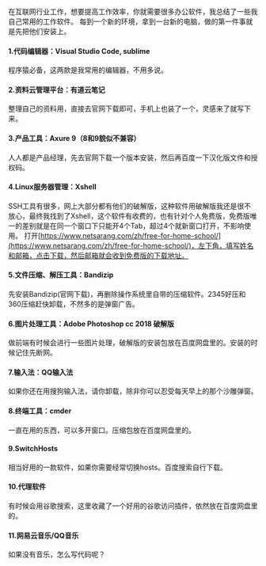 在互联网行业工作，想要提高工作效率，你就需要很多办公软件，我总结了一些我自己常用的工作软件。
每到一个新的环境，拿到一台新的电脑，做的第一件事就是先把他们安装上。

#### 1.代码编辑器：Visual Studio Code, sublime
程序猿必备，这两款是我常用的编辑器，不用多说。

#### 2.资料云管理平台：有道云笔记
整理自己的资料用，直接去官网下载即可，手机上也装了一个，灵感来了就写下来。

#### 3.产品工具：Axure 9（8和9貌似不兼容）
人人都是产品经理，先去官网下载一个版本安装，然后再百度一下汉化版文件和授权码。

#### 4.Linux服务器管理：Xshell
SSH工具有很多，网上大部分都有他们的破解版，这种软件用破解版我还是很不放心，最终我找到了Xshell，这个软件有收费的，也有针对个人免费版，免费版唯一的差别就是在同一个窗口下只能开4个Tab，超过4个就新窗口打开，不影响使用。
打开[https://www.netsarang.com/zh/free-for-home-school/](https://www.netsarang.com/zh/free-for-home-school/)，左下角，填写姓名和邮箱，点击下载，然后邮箱就会收到免费版的下载地址。

#### 5.文件压缩、解压工具：Bandizip
先安装Bandizip(官网下载)，再删除操作系统里自带的压缩软件。2345好压和360压缩赶快卸载，不然多的是弹窗广告。

#### 6.图片处理工具：Adobe Photoshop cc 2018 破解版
做前端有时候会进行一些图片处理，破解版的安装包放在百度网盘里的。安装的时候记住先断网。

#### 7.输入法：QQ输入法
如果你还在用搜狗输入法，请你卸载，除非你可以忍受每天早上的那个沙雕弹窗。

#### 8.终端工具：cmder
一直在用的东西，可以多开窗口。压缩包放在百度网盘里的。

#### 9.SwitchHosts
相当好用的一款软件，如果你需要经常切换hosts。百度搜索自行下载。

#### 10.代理软件
有时候会用谷歌搜索，这里收藏了一个好用的谷歌访问插件，依然放在百度网盘里的。

#### 11.网易云音乐/QQ音乐
如果没有音乐，怎么写代码呢？